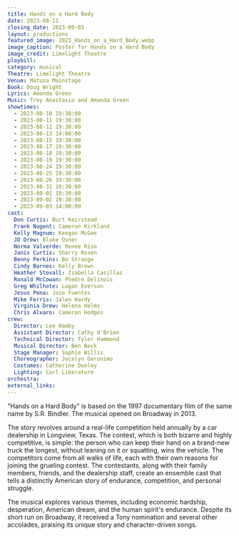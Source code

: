 ```yaml
---
title: Hands on a Hard Body
date: 2023-08-11
closing_date: 2023-09-03
layout: productions
featured_image: 2023_Hands_on_a_Hard_Body.webp
image_caption: Poster for Hands on a Hard Body
image_credit: Limelight Theatre
playbill: 
category: musical
Theatre: Limelight Theatre
Venue: Matuza Mainstage
Book: Doug Wright
Lyrics: Amanda Green
Music: Trey Anastasio and Amanda Green
showtimes:
  - 2023-08-10 19:30:00
  - 2023-08-11 19:30:00
  - 2023-08-12 19:30:00
  - 2023-08-13 14:00:00
  - 2023-08-15 19:30:00
  - 2023-08-17 19:30:00
  - 2023-08-18 19:30:00
  - 2023-08-19 19:30:00
  - 2023-08-24 19:30:00
  - 2023-08-25 19:30:00
  - 2023-08-26 19:30:00
  - 2023-08-31 19:30:00
  - 2023-09-01 19:30:00
  - 2023-09-02 19:30:00
  - 2023-09-03 14:00:00
cast:
  Don Curtis: Burt Keirstead
  Frank Nugent: Cameron Kirkland
  Kelly Magnum: Keegan McGee
  JD Drew: Blake Osner
  Norma Valverde: Renee Riso
  Janis Curtis: Sherry Rosen
  Benny Perkins: Bo Strange
  Cindy Barnes: Kelly Brown
  Heather Stovall: Isabella Casillas
  Ronald McCowan: Phedre Delinois
  Greg Whilhote: Logan Everson
  Jesus Pena: Jose Fuentes
  Mike Ferris: Jalen Hardy
  Virginia Drew: Helena Helms
  Chris Alvaro: Cameron Hodges
crew:
  Director: Lee Hamby
  Assistant Director: Cathy O'Brien 
  Technical Director: Tyler Hammond 
  Musical Director: Ben Beck 
  Stage Manager: Sophie Willis 
  Choreographer: Jocelyn Geronimo 
  Costumes: Catherine Dooley 
  Lighting: Carl Liberatore 
orchestra:
external_links:
---
```

"Hands on a Hard Body" is based on the 1997 documentary film of the same name by S.R. Bindler. The musical opened on Broadway in 2013.

The story revolves around a real-life competition held annually by a car dealership in Longview, Texas. The contest, which is both bizarre and highly competitive, is simple: the person who can keep their hand on a brand-new truck the longest, without leaning on it or squatting, wins the vehicle. The competitors come from all walks of life, each with their own reasons for joining the grueling contest. The contestants, along with their family members, friends, and the dealership staff, create an ensemble cast that tells a distinctly American story of endurance, competition, and personal struggle.

The musical explores various themes, including economic hardship, desperation, American dream, and the human spirit's endurance. Despite its short run on Broadway, it received a Tony nomination and several other accolades, praising its unique story and character-driven songs.